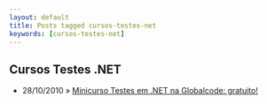 ```yaml
---
layout: default
title: Posts tagged cursos-testes-net
keywords: [cursos-testes-net]
---
```

<h2 class="category">Cursos Testes .NET</h2>
<ul class="posts">
<li>
<p>
<span class="date">28/10/2010</span> &raquo;
<a href="/blog/minicurso-testes-em-net-na-globalcode-gratuito">Minicurso Testes em .NET na Globalcode: gratuito!</a>
</p>
</li>
</ul>
